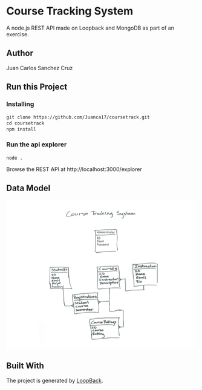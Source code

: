 # Course Tracking System
A node.js REST API made on Loopback and MongoDB as part of an exercise.

## Author
Juan Carlos Sanchez Cruz

## Run this Project
### Installing
```
git clone https://github.com/Juanca17/coursetrack.git
cd coursetrack
npm install
```

### Run the api explorer
```
node .
```
Browse the REST API at http://localhost:3000/explorer

## Data Model
![Course-Tracking-System-DB](client/Course-Tracking-System-DB.png)

## Built With
The project is generated by [LoopBack](http://loopback.io).
